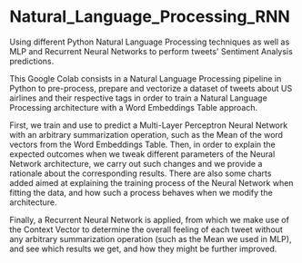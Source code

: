 # Natural_Language_Processing_RNN
Using different Python Natural Language Processing techniques as well as MLP and Recurrent Neural Networks to perform tweets' Sentiment Analysis predictions.

This Google Colab consists in a Natural Language Processing pipeline in Python to pre-process, prepare and vectorize a dataset of tweets about US airlines and their respective tags in order to train a Natural Language Processing architecture with a Word Embeddings Table approach.

First, we train and use to predict a Multi-Layer Perceptron Neural Network with an arbitrary summarization operation, such as the Mean of the word vectors from the Word Embeddings Table. Then, in order to explain the expected outcomes when we tweak different parameters of the Neural Network architecture, we carry out such changes and we provide a rationale about the corresponding results. There are also some charts added aimed at explaining the training process of the Neural Network when fitting the data, and how such a process behaves when we modify the architecture.

Finally, a Recurrent Neural Network is applied, from which we make use of the Context Vector to determine the overall feeling of each tweet without any arbitrary summarization operation (such as the Mean we used in MLP), and see which results we get, and how they might be further improved.

